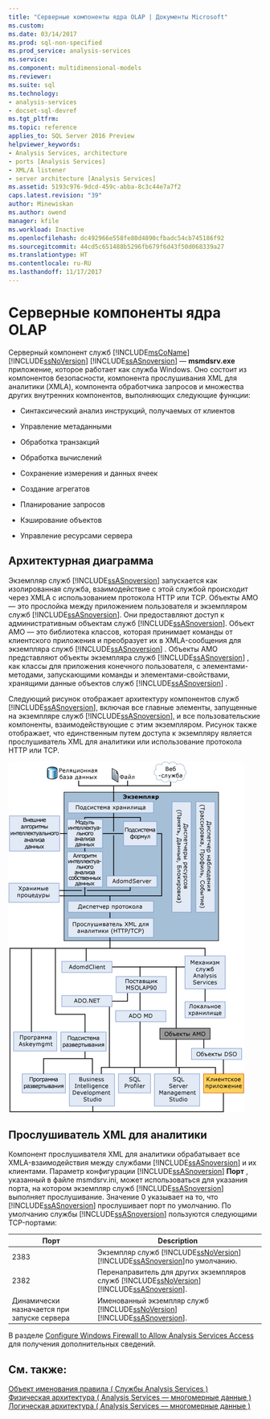 ```yaml
---
title: "Серверные компоненты ядра OLAP | Документы Microsoft"
ms.custom: 
ms.date: 03/14/2017
ms.prod: sql-non-specified
ms.prod_service: analysis-services
ms.service: 
ms.component: multidimensional-models
ms.reviewer: 
ms.suite: sql
ms.technology:
- analysis-services
- docset-sql-devref
ms.tgt_pltfrm: 
ms.topic: reference
applies_to: SQL Server 2016 Preview
helpviewer_keywords:
- Analysis Services, architecture
- ports [Analysis Services]
- XML/A listener
- server architecture [Analysis Services]
ms.assetid: 5193c976-9dcd-459c-abba-8c3c44e7a7f2
caps.latest.revision: "39"
author: Minewiskan
ms.author: owend
manager: kfile
ms.workload: Inactive
ms.openlocfilehash: dc492966e558fe80d4890cfbadc54cb745186f92
ms.sourcegitcommit: 44cd5c651488b5296fb679f6d43f50d068339a27
ms.translationtype: HT
ms.contentlocale: ru-RU
ms.lasthandoff: 11/17/2017
---
```

# <a name="olap-engine-server-components"></a>Серверные компоненты ядра OLAP
  Серверный компонент служб [!INCLUDE[msCoName](../../../includes/msconame-md.md)] [!INCLUDE[ssNoVersion](../../../includes/ssnoversion-md.md)] [!INCLUDE[ssASnoversion](../../../includes/ssasnoversion-md.md)] — **msmdsrv.exe** приложение, которое работает как служба Windows. Оно состоит из компонентов безопасности, компонента прослушивания XML для аналитики (XMLA), компонента обработчика запросов и множества других внутренних компонентов, выполняющих следующие функции:  
  
-   Синтаксический анализ инструкций, получаемых от клиентов  
  
-   Управление метаданными  
  
-   Обработка транзакций  
  
-   Обработка вычислений  
  
-   Сохранение измерения и данных ячеек  
  
-   Создание агрегатов  
  
-   Планирование запросов  
  
-   Кэширование объектов  
  
-   Управление ресурсами сервера  
  
## <a name="architectural-diagram"></a>Архитектурная диаграмма  
 Экземпляр служб [!INCLUDE[ssASnoversion](../../../includes/ssasnoversion-md.md)] запускается как изолированная служба, взаимодействие с этой службой происходит через XMLA с использованием протокола HTTP или TCP. Объекты AMO — это прослойка между приложением пользователя и экземпляром служб [!INCLUDE[ssASnoversion](../../../includes/ssasnoversion-md.md)]. Они предоставляют доступ к административным объектам служб [!INCLUDE[ssASnoversion](../../../includes/ssasnoversion-md.md)]. Объект AMO — это библиотека классов, которая принимает команды от клиентского приложения и преобразует их в XMLA-сообщения для экземпляра служб [!INCLUDE[ssASnoversion](../../../includes/ssasnoversion-md.md)] . Объекты AMO представляют объекты экземпляра служб [!INCLUDE[ssASnoversion](../../../includes/ssasnoversion-md.md)] , как классы для приложения конечного пользователя, с элементами-методами, запускающими команды и элементами-свойствами, хранящими данные объектов служб [!INCLUDE[ssASnoversion](../../../includes/ssasnoversion-md.md)] .  
  
 Следующий рисунок отображает архитектуру компонентов служб [!INCLUDE[ssASnoversion](../../../includes/ssasnoversion-md.md)], включая все главные элементы, запущенные на экземпляре служб [!INCLUDE[ssASnoversion](../../../includes/ssasnoversion-md.md)], и все пользовательские компоненты, взаимодействующие с этим экземпляром. Рисунок также отображает, что единственным путем доступа к экземпляру является прослушиватель XML для аналитики или использование протокола HTTP или TCP.  
  
 ![Диаграмма архитектуры системы служб аналитики](../../../analysis-services/data-mining/media/analysisservicessystemarchitecture.gif "диаграмма архитектуры системы служб аналитики")  
  
## <a name="xmla-listener"></a>Прослушиватель XML для аналитики  
 Компонент прослушивателя XML для аналитики обрабатывает все XMLA-взаимодействия между службами [!INCLUDE[ssASnoversion](../../../includes/ssasnoversion-md.md)] и их клиентами. Параметр конфигурации [!INCLUDE[ssASnoversion](../../../includes/ssasnoversion-md.md)] **Порт** , указанный в файле msmdsrv.ini, может использоваться для указания порта, на котором экземпляр служб [!INCLUDE[ssASnoversion](../../../includes/ssasnoversion-md.md)] выполняет прослушивание. Значение 0 указывает на то, что [!INCLUDE[ssASnoversion](../../../includes/ssasnoversion-md.md)] прослушивает порт по умолчанию. По умолчанию службы [!INCLUDE[ssASnoversion](../../../includes/ssasnoversion-md.md)] пользуются следующими TCP-портами:  
  
|Порт|Description|  
|----------|-----------------|  
|2383|Экземпляр служб [!INCLUDE[ssNoVersion](../../../includes/ssnoversion-md.md)] [!INCLUDE[ssASnoversion](../../../includes/ssasnoversion-md.md)]по умолчанию.|  
|2382|Перенаправитель для других экземпляров служб [!INCLUDE[ssNoVersion](../../../includes/ssnoversion-md.md)] [!INCLUDE[ssASnoversion](../../../includes/ssasnoversion-md.md)].|  
|Динамически назначается при запуске сервера|Именованный экземпляр служб [!INCLUDE[ssNoVersion](../../../includes/ssnoversion-md.md)] [!INCLUDE[ssASnoversion](../../../includes/ssasnoversion-md.md)].|  
  
 В разделе [Configure Windows Firewall to Allow Analysis Services Access](../../../analysis-services/instances/configure-the-windows-firewall-to-allow-analysis-services-access.md) для получения дополнительных сведений.  
  
## <a name="see-also"></a>См. также:  
 [Объект именования правила &#40; Службы Analysis Services &#41;](../../../analysis-services/multidimensional-models/olap-physical/object-naming-rules-analysis-services.md)   
 [Физическая архитектура &#40; Analysis Services — многомерные данные &#41;](../../../analysis-services/multidimensional-models/olap-physical/understanding-microsoft-olap-physical-architecture.md)   
 [Логическая архитектура &#40; Analysis Services — многомерные данные &#41;](../../../analysis-services/multidimensional-models/olap-logical/understanding-microsoft-olap-logical-architecture.md)  
  
  
